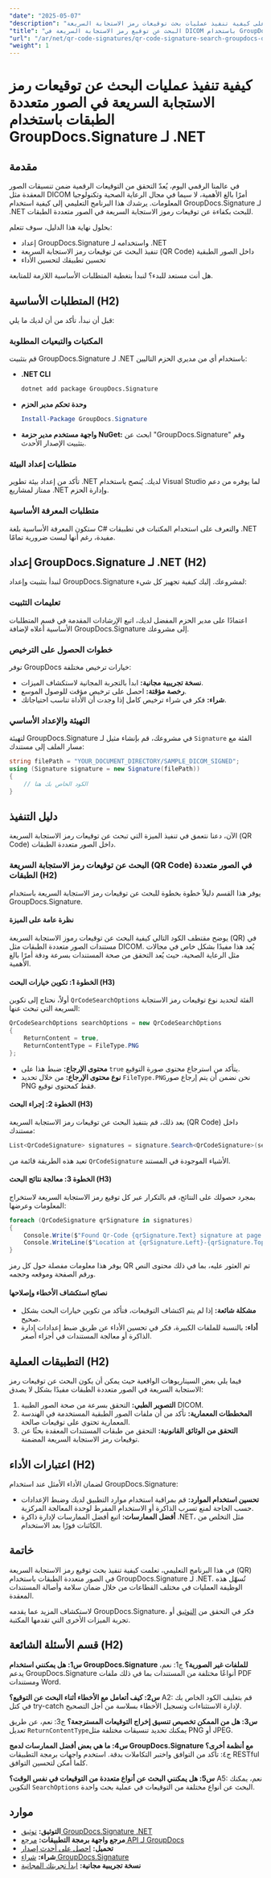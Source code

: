 ```yaml
---
"date": "2025-05-07"
"description": "تعرّف على كيفية تنفيذ عمليات بحث توقيعات رمز الاستجابة السريعة (QR) بكفاءة في صور DICOM باستخدام GroupDocs.Signature لـ .NET. حسّن أمان المستندات وسهّل عمليات التحقق."
"title": "البحث عن توقيع رمز الاستجابة السريعة في DICOM باستخدام GroupDocs.Signature لـ .NET - دليل كامل"
"url": "/ar/net/qr-code-signatures/qr-code-signature-search-groupdocs-dotnet-dicom/"
"weight": 1
---
```


# كيفية تنفيذ عمليات البحث عن توقيعات رمز الاستجابة السريعة في الصور متعددة الطبقات باستخدام GroupDocs.Signature لـ .NET

## مقدمة

في عالمنا الرقمي اليوم، يُعدّ التحقق من التوقيعات الرقمية ضمن تنسيقات الصور المعقدة مثل DICOM أمرًا بالغ الأهمية، لا سيما في مجال الرعاية الصحية وتكنولوجيا المعلومات. يرشدك هذا البرنامج التعليمي إلى كيفية استخدام GroupDocs.Signature لـ .NET للبحث بكفاءة عن توقيعات رموز الاستجابة السريعة في الصور متعددة الطبقات.

بحلول نهاية هذا الدليل، سوف تتعلم:
- إعداد GroupDocs.Signature واستخدامه لـ .NET
- تنفيذ البحث عن توقيعات رمز الاستجابة السريعة (QR Code) داخل الصور الطبقية
- تحسين تطبيقك لتحسين الأداء

هل أنت مستعد للبدء؟ لنبدأ بتغطية المتطلبات الأساسية اللازمة للمتابعة.

## المتطلبات الأساسية (H2)

قبل أن نبدأ، تأكد من أن لديك ما يلي:

### المكتبات والتبعيات المطلوبة

قم بتثبيت GroupDocs.Signature لـ .NET باستخدام أي من مديري الحزم التاليين:

- **.NET CLI**
  ```bash
  dotnet add package GroupDocs.Signature
  ```

- **وحدة تحكم مدير الحزم**
  ```powershell
  Install-Package GroupDocs.Signature
  ```

- **واجهة مستخدم مدير حزمة NuGet:** ابحث عن "GroupDocs.Signature" وقم بتثبيت الإصدار الأحدث.

### متطلبات إعداد البيئة

تأكد من إعداد بيئة تطوير .NET لديك. يُنصح باستخدام Visual Studio لما يوفره من دعم ممتاز لمشاريع .NET وإدارة الحزم.

### متطلبات المعرفة الأساسية

ستكون المعرفة الأساسية بلغة C# والتعرف على استخدام المكتبات في تطبيقات .NET مفيدة، رغم أنها ليست ضرورية تمامًا.

## إعداد GroupDocs.Signature لـ .NET (H2)

لنبدأ بتثبيت وإعداد GroupDocs.Signature لمشروعك. إليك كيفية تجهيز كل شيء:

### تعليمات التثبيت

اعتمادًا على مدير الحزم المفضل لديك، اتبع الإرشادات المقدمة في قسم المتطلبات الأساسية أعلاه لإضافة GroupDocs.Signature إلى مشروعك.

### خطوات الحصول على الترخيص

توفر GroupDocs خيارات ترخيص مختلفة:
- **نسخة تجريبية مجانية:** ابدأ بالتجربة المجانية لاستكشاف الميزات.
- **رخصة مؤقتة:** احصل على ترخيص مؤقت للوصول الموسع.
- **شراء:** فكر في شراء ترخيص كامل إذا وجدت أن الأداة تناسب احتياجاتك.

### التهيئة والإعداد الأساسي

لتهيئة GroupDocs.Signature في مشروعك، قم بإنشاء مثيل لـ `Signature` الفئة مع مسار الملف إلى مستندك:

```csharp
string filePath = "YOUR_DOCUMENT_DIRECTORY/SAMPLE_DICOM_SIGNED";
using (Signature signature = new Signature(filePath))
{
    // الكود الخاص بك هنا
}
```

## دليل التنفيذ

الآن، دعنا نتعمق في تنفيذ الميزة التي تبحث عن توقيعات رمز الاستجابة السريعة (QR Code) داخل الصور متعددة الطبقات.

### البحث عن توقيعات رمز الاستجابة السريعة (QR Code) في الصور متعددة الطبقات (H2)

يوفر هذا القسم دليلاً خطوة بخطوة للبحث عن توقيعات رمز الاستجابة السريعة باستخدام GroupDocs.Signature.

#### نظرة عامة على الميزة

يوضح مقتطف الكود التالي كيفية البحث عن توقيعات رموز الاستجابة السريعة (QR) في مستندات الصور متعددة الطبقات مثل DICOM. يُعد هذا مفيدًا بشكل خاص في مجالات مثل الرعاية الصحية، حيث يُعد التحقق من صحة المستندات بسرعة ودقة أمرًا بالغ الأهمية.

#### الخطوة 1: تكوين خيارات البحث (H3)

أولاً، نحتاج إلى تكوين `QrCodeSearchOptions` الفئة لتحديد نوع توقيعات رمز الاستجابة السريعة التي تبحث عنها:

```csharp
QrCodeSearchOptions searchOptions = new QrCodeSearchOptions
{
    ReturnContent = true,
    ReturnContentType = FileType.PNG
};
```

- **محتوى الإرجاع:** ضبط هذا على `true` يتأكد من استرجاع محتوى صورة التوقيع.
- **نوع محتوى الإرجاع:** من خلال تحديد `FileType.PNG`نحن نضمن أن يتم إرجاع صور PNG فقط كمحتوى توقيع.

#### الخطوة 2: إجراء البحث (H3)

بعد ذلك، قم بتنفيذ البحث عن توقيعات رمز الاستجابة السريعة (QR Code) داخل مستندك:

```csharp
List<QrCodeSignature> signatures = signature.Search<QrCodeSignature>(searchOptions);
```

تعيد هذه الطريقة قائمة من `QrCodeSignature` الأشياء الموجودة في المستند.

#### الخطوة 3: معالجة نتائج البحث (H3)

بمجرد حصولك على النتائج، قم بالتكرار عبر كل توقيع رمز الاستجابة السريعة لاستخراج المعلومات وعرضها:

```csharp
foreach (QrCodeSignature qrSignature in signatures)
{
    Console.Write($"Found Qr-Code {qrSignature.Text} signature at page {qrSignature.PageNumber} and id# {qrSignature.SignatureId}. ");
    Console.WriteLine($"Location at {qrSignature.Left}-{qrSignature.Top}. Size is {qrSignature.Width}x{qrSignature.Height}.");
}
```

يوفر هذا معلومات مفصلة حول كل رمز QR تم العثور عليه، بما في ذلك محتوى النص ورقم الصفحة وموقعه وحجمه.

#### نصائح استكشاف الأخطاء وإصلاحها

- **مشكلة شائعة:** إذا لم يتم اكتشاف التوقيعات، فتأكد من تكوين خيارات البحث بشكل صحيح.
- **أداء:** بالنسبة للملفات الكبيرة، فكر في تحسين الأداء عن طريق ضبط إعدادات إدارة الذاكرة أو معالجة المستندات في أجزاء أصغر.

## التطبيقات العملية (H2)

فيما يلي بعض السيناريوهات الواقعية حيث يمكن أن يكون البحث عن توقيعات رمز الاستجابة السريعة في الصور متعددة الطبقات مفيدًا بشكل لا يصدق:
1. **التصوير الطبي:** التحقق بسرعة من صحة الصور الطبية DICOM.
2. **المخططات المعمارية:** تأكد من أن ملفات الصور الطبقية المستخدمة في الهندسة المعمارية تحتوي على توقيعات صالحة.
3. **التحقق من الوثائق القانونية:** التحقق من طبقات المستندات المعقدة بحثًا عن توقيعات رمز الاستجابة السريعة المضمنة.

## اعتبارات الأداء (H2)

لضمان الأداء الأمثل عند استخدام GroupDocs.Signature:
- **تحسين استخدام الموارد:** قم بمراقبة استخدام موارد التطبيق لديك وضبط الإعدادات حسب الحاجة لمنع تسرب الذاكرة أو الاستخدام المفرط لوحدة المعالجة المركزية.
- **أفضل الممارسات:** اتبع أفضل الممارسات لإدارة ذاكرة .NET، مثل التخلص من الكائنات فورًا بعد الاستخدام.

## خاتمة

في هذا البرنامج التعليمي، تعلمت كيفية تنفيذ بحث توقيع رمز الاستجابة السريعة (QR) في الصور متعددة الطبقات باستخدام GroupDocs.Signature لـ .NET. تُسهّل هذه الوظيفة العمليات في مختلف القطاعات من خلال ضمان سلامة وأصالة المستندات المعقدة.

لاستكشاف المزيد عما يقدمه GroupDocs.Signature، فكر في التحقق من [التوثيق](https://docs.groupdocs.com/signature/net/) أو تجربة الميزات الأخرى التي تقدمها المكتبة.

## قسم الأسئلة الشائعة (H2)

**س1: هل يمكنني استخدام GroupDocs.Signature للملفات غير الصورية؟**
ج1: نعم، يدعم GroupDocs.Signature أنواعًا مختلفة من المستندات بما في ذلك ملفات PDF ومستندات Word.

**س2: كيف أتعامل مع الأخطاء أثناء البحث عن التوقيع؟**
A2: قم بتغليف الكود الخاص بك في كتل try-catch لإدارة الاستثناءات وتسجيل الأخطاء بسلاسة من أجل التصحيح.

**س3: هل من الممكن تخصيص تنسيق إخراج التوقيعات المسترجعة؟**
ج3: نعم، عن طريق تعديل `ReturnContentType`يمكنك تحديد تنسيقات مختلفة مثل PNG أو JPEG.

**س4: ما هي بعض أفضل الممارسات لدمج GroupDocs.Signature مع أنظمة أخرى؟**
ج٤: تأكد من التوافق واختبر التكاملات بدقة. استخدم واجهات برمجة التطبيقات RESTful كلما أمكن لتحسين التوافق.

**س5: هل يمكنني البحث عن أنواع متعددة من التوقيعات في نفس الوقت؟**
A5: نعم، يمكنك التكوين `SearchOptions` البحث عن أنواع مختلفة من التوقيعات في عملية بحث واحدة.

## موارد

- **التوثيق:** [توثيق GroupDocs.Signature .NET](https://docs.groupdocs.com/signature/net/)
- **مرجع واجهة برمجة التطبيقات:** [مرجع API لـ GroupDocs](https://reference.groupdocs.com/signature/net/)
- **تحميل:** [احصل على أحدث إصدار](https://releases.groupdocs.com/signature/net/)
- **شراء:** [شراء GroupDocs.Signature](https://purchase.groupdocs.com/buy)
- **نسخة تجريبية مجانية:** [ابدأ تجربتك المجانية](https://releases.groupdocs.com/signature/net/)